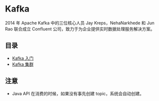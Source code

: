 # Kafka

2014 年 Apache Kafka 中的三位核心人员 Jay Kreps，NehaNarkhede 和 Jun Rao 联合成立 Confluent 公司，致力于为企业提供实时数据处理服务解决方案。

## 目录

* [Kafka 入门](quickstart.md)
* [Kafka 集群](cluster.md)

## 注意

* Java API 在消费的时候，如果没有事先创建 topic，系统会自动创建。